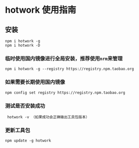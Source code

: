 # hotwork 使用指南

## 安装

    npm i hotwork -g
    npm i hotwork -D

### 临时使用国内镜像进行全局安装，推荐使用`nrm`来管理

    npm i hotwork -g --registry https://registry.npm.taobao.org

### 如果需要长期使用国内镜像

    npm config set registry https://registry.npm.taobao.org

### 测试是否安装成功

     hotwork -v （如果成功会正确输出工具包版本）
    
### 更新工具包

    npm update -g hotwork